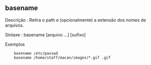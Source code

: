 ## basename 

Descrição
:   Retira o path e (opcionalmente) a extensão dos nomes de arquivos.

Sintaxe
:   	basename <arquivo> [arquivo ...] [sufixo]

Exemplos

~~~~~
	basename /etc/passwd
	basename /home/staff/macan/images/*.gif .gif

~~~~~

